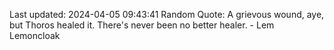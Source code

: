 Last updated: 2024-04-05 09:43:41
Random Quote: A grievous wound, aye, but Thoros healed it.  There's never been no better healer.  -  Lem Lemoncloak